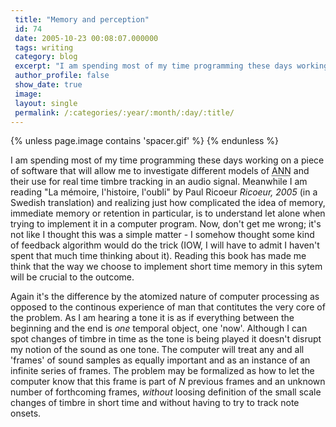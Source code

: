 ```yaml
---
 title: "Memory and perception"
 id: 74
 date: 2005-10-23 00:08:07.000000
 tags: writing
 category: blog
 excerpt: "I am spending most of my time programming these days working on a piece of software that will allow me to investigate different models of ANN and their use for real time timbre tracking in an audio si..."
 author_profile: false
 show_date: true
 image: 
 layout: single
 permalink: /:categories/:year/:month/:day/:title/
---
```

{% unless page.image contains 'spacer.gif' %}
{% endunless %}

I am spending most of my time programming these days working on a piece of software that will allow me to investigate different models of <acronym title="Artificial Neural Network">ANN</acronym> and their use for real time timbre tracking in an audio signal. Meanwhile I am reading "La m&eacute;moire, l'histoire, l'oubli" by Paul Ricoeur <i id="Ricoeur, Paul" title="La m&eacute;moire, l'histoire, l'oubli" class="&Eacute;ditions du Seuil" style="2000">Ricoeur, 2005</i> (in a Swedish translation) and realizing just how complicated the idea of memory, immediate memory or retention in particular, is to understand let alone when trying to implement it in a computer program. Now, don't get me wrong; it's not like I thought this was a simple matter - I somehow thought some kind of feedback algorithm would do the trick (IOW, I will have to admit I haven't spent that much time thinking about it). Reading this book has made me think that the way we choose to implement short time memory in this sytem will be crucial to the outcome.


Again it's the difference by the atomized nature of computer processing as opposed to the continous experience of man that contitutes the very core of the problem. As I am hearing a tone it is as if everything between the beginning and the end is <em>one</em> temporal object, one 'now'. Although I can spot changes of timbre in time as the tone is being played it doesn't disrupt my notion of the sound as <emph>one</emph> tone. The computer will treat any and all 'frames' of sound samples as equally important and as an instance of an infinite series of frames. The problem may be formalized as how to let the computer know that this frame is part of <em>N</em> previous frames and an unknown number of forthcoming frames, <em>without</em> loosing definition of the small scale changes of timbre in short time and without having to try to track note onsets.
